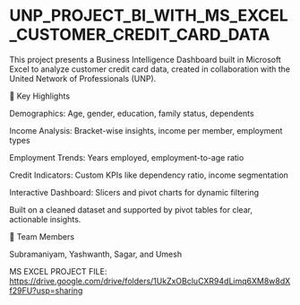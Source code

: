 # UNP_PROJECT_BI_WITH_MS_EXCEL_CUSTOMER_CREDIT_CARD_DATA

This project presents a Business Intelligence Dashboard built in Microsoft Excel to analyze customer credit card data, created in collaboration with the United Network of Professionals (UNP).

🔑 Key Highlights

Demographics: Age, gender, education, family status, dependents

Income Analysis: Bracket-wise insights, income per member, employment types

Employment Trends: Years employed, employment-to-age ratio

Credit Indicators: Custom KPIs like dependency ratio, income segmentation

Interactive Dashboard: Slicers and pivot charts for dynamic filtering

Built on a cleaned dataset and supported by pivot tables for clear, actionable insights.

👥 Team Members

Subramaniyam, Yashwanth, Sagar, and Umesh

MS EXCEL PROJECT FILE: https://drive.google.com/drive/folders/1UkZxOBcluCXR94dLimq6XM8w8dXf29FU?usp=sharing
